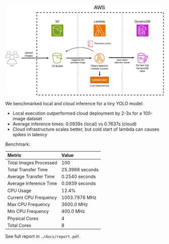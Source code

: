 ![AWS Architecture for Object Detection](./docs/assets/aws_architecture.png)

We benchmarked local and cloud inference for a tiny YOLO model:

- Local execution outperformed cloud deployment by 2-3x for a 100-image dataset
- Average inference times: 0.0939s (local) vs 0.7637s (cloud)
- Cloud infrastructure scales better, but cold start of lambda can causes spikes in latency

Benchmark:

| Metric                   | Value                              |
|:-------------------------|:-----------------------------------|
| Total Images Processed   | 100                                |
| Total Transfer Time      | 25.3988 seconds                    |
| Average Transfer Time    | 0.2540 seconds                     |
| Average Inference Time   | 0.0939 seconds                     |
| CPU Usage                | 12.4%                              |
| Current CPU Frequency    | 1003.7976 MHz                      |
| Max CPU Frequency        | 3600.0 MHz                         |
| Min CPU Frequency        | 400.0 MHz                          |
| Physical Cores           | 4                                  |
| Total Cores              | 8                                  |

See full report in `./docs/report.pdf`.
